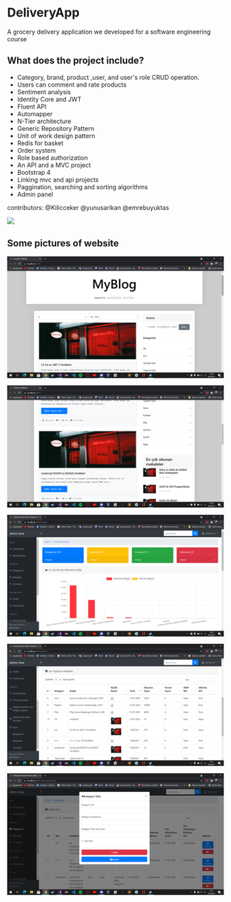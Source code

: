 # DeliveryApp
A grocery delivery application we developed for a software engineering course
## What does the project include?
* Category, brand, product ,user, and user's role CRUD operation.
* Users can comment and rate products
* Sentiment analysis
* Identity Core and JWT
* Fluent API
* Automapper 
* N-Tier architecture
* Generic Repository Pattern
* Unit of work design pattern
* Redis for basket
* Order system
* Role based authorization
* An API and a MVC project
* Bootstrap 4
* Linking mvc and api projects
* Paggination, searching and sorting algorithms
* Admin panel

contributors: @Kilicceker @yunusarikan @emrebuyuktas

<a href="https://github.com/remarkablemark/html-react-parser/graphs/contributors">
  <img src="https://opencollective.com/html-react-parser/contributors.svg?width=890&button=false">
</a>

## Some pictures of website

![alt text](https://github.com/emrebuyuktas/MyBlog/blob/master/MyBlog.Mvc/wwwroot/img/insiteimages/home.png "Home")

![alt text](https://github.com/emrebuyuktas/MyBlog/blob/master/MyBlog.Mvc/wwwroot/img/insiteimages/blogpost.png "Blog post")

![alt text](https://github.com/emrebuyuktas/MyBlog/blob/master/MyBlog.Mvc/wwwroot/img/insiteimages/chart.png "chart")

![alt text](https://github.com/emrebuyuktas/MyBlog/blob/master/MyBlog.Mvc/wwwroot/img/insiteimages/admin%20menu.png "adminmenu")

![alt text](https://github.com/emrebuyuktas/MyBlog/blob/master/MyBlog.Mvc/wwwroot/img/insiteimages/category.png "adminmenu")
